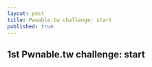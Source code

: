 ```yaml
---
layout: post
title: Pwnable.tw challenge: start
published: true
---
```

## 1st Pwnable.tw challenge: start

